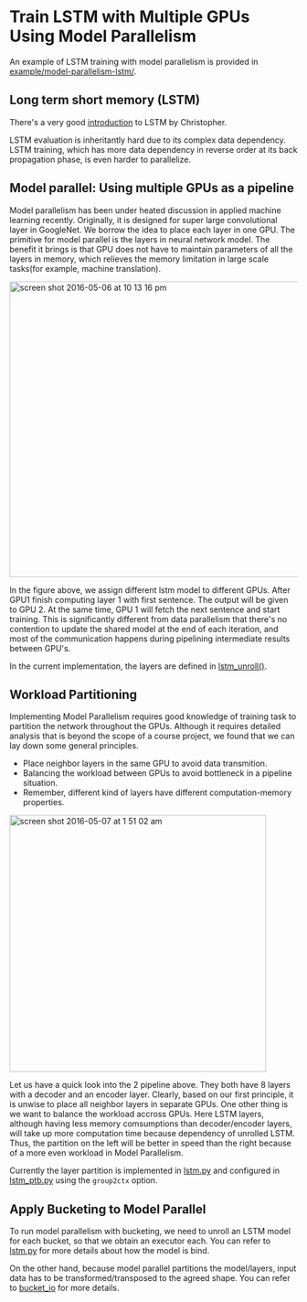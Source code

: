 # Train LSTM with Multiple GPUs Using Model Parallelism

An example of LSTM training with model parallelism is provided in [example/model-parallelism-lstm/](https://github.com/dmlc/mxnet/blob/master/example/model-parallel-lstm/lstm.py). 

## Long term short memory (LSTM)

There's a very good [introduction](http://colah.github.io/posts/2015-08-Understanding-LSTMs/) to LSTM by Christopher. 

LSTM evaluation is inheritantly hard due to its complex data dependency. LSTM training, which has more data dependency in reverse order at its back propagation phase, is even harder to parallelize. 


## Model parallel: Using multiple GPUs as a pipeline 

Model parallelism has been under heated discussion in applied machine learning recently. Originally, it is designed for super large convolutional layer in GoogleNet. We borrow the idea to place each layer in one GPU. The primitive for model parallel is the layers in neural network model. The benefit it brings is that GPU does not have to maintain parameters of all the layers in memory, which relieves the memory limitation in large scale tasks(for example, machine translation). 

<img width="517" alt="screen shot 2016-05-06 at 10 13 16 pm" src="https://cloud.githubusercontent.com/assets/5545640/15089697/d6f4fca0-13d7-11e6-9331-7f94fcc7b4c6.png">

In the figure above, we assign different lstm model to different GPUs. After GPU1 finish computing layer 1 with first sentence. The output will be given to GPU 2. At the same time, GPU 1 will fetch the next sentence and start training. This is significantly different from data parallelism that there's no contention to update the shared model at the end of each iteration, and most of the communication happens during pipelining intermediate results between GPU's. 

In the current implementation, the layers are defined in [lstm_unroll()](https://github.com/eric-haibin-lin/mxnet/blob/master/example/model-parallel-lstm/lstm.py#L187). 

## Workload Partitioning

Implementing Model Parallelism requires good knowledge of training task to partition the network throughout the GPUs. Although it requires detailed analysis that is beyond the scope of a course project, we found that we can lay down some general principles.

- Place neighbor layers in the same GPU to avoid data transmition.
- Balancing the workload between GPUs to avoid bottleneck in a pipeline situation.
- Remember, different kind of layers have different computation-memory properties. 

<img width="449" alt="screen shot 2016-05-07 at 1 51 02 am" src="https://cloud.githubusercontent.com/assets/5545640/15090455/37a30ab0-13f6-11e6-863b-efe2b10ec2e6.png">

Let us have a quick look into the 2 pipeline above. They both have 8 layers with a decoder and an encoder layer. Clearly, based on our first principle, it is unwise to place all neighbor layers in separate GPUs. One other thing is we want to balance the workload accross GPUs. Here LSTM layers, although having less memory comsumptions than decoder/encoder layers, will take up more computation time because dependency of unrolled LSTM. Thus, the partition on the left will be better in speed than the right because of a more even workload in Model Parallelism.

Currently the layer partition is implemented in [lstm.py](https://github.com/eric-haibin-lin/mxnet/blob/master/example/model-parallel-lstm/lstm.py#L187) and configured in [lstm_ptb.py](https://github.com/eric-haibin-lin/mxnet/blob/master/example/model-parallel-lstm/lstm.py#L187) using the `group2ctx` option.

## Apply Bucketing to Model Parallel 

To run model parallelism with bucketing, we need to unroll an LSTM model for each bucket, so that we obtain an executor each. You can refer to [lstm.py](https://github.com/eric-haibin-lin/mxnet/blob/master/example/model-parallel-lstm/lstm.py#L154) for more details about how the model is bind. 

On the other hand, because model parallel partitions the model/layers, input data has to be transformed/transposed to the agreed shape. You can refer to [bucket_io](https://github.com/eric-haibin-lin/mxnet/blob/master/example/model-parallel-lstm/lstm.py#L154) for more details. 



